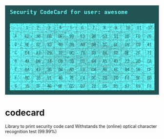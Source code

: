 ![CodeCard logo](https://raw.githubusercontent.com/abriceno/codecard/master/veremos.png)
# codecard
Library to print security code card
Withstands the (online) optical character recognition test (99.99%)
